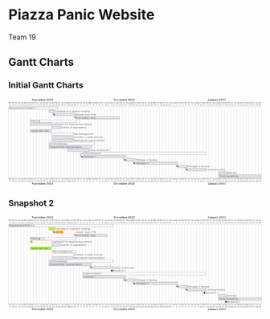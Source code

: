 # Piazza Panic Website
Team 19 


## Gantt Charts
### Initial Gantt Charts
![alt text](https://github.com/Piebee007/PiazzaPanicWebsite/blob/main/GanttCharts/GanttChartInitial.png?raw=true "Initial Plan")

### Snapshot 2
![alt text](https://github.com/Piebee007/PiazzaPanicWebsite/blob/main/GanttCharts/GanttChart2.png "Snapshot 2")



